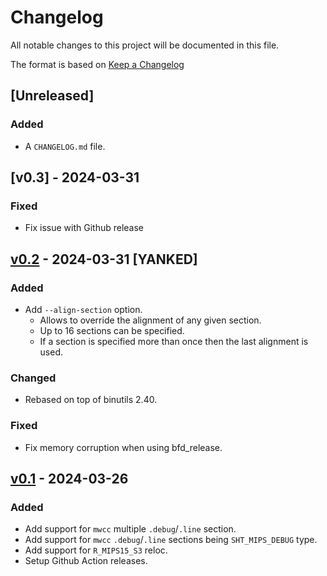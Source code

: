 # Changelog

All notable changes to this project will be documented in this file.

The format is based on [Keep a Changelog](https://keepachangelog.com/en/1.1.0/)

## [Unreleased]

### Added

- A `CHANGELOG.md` file.

## [v0.3] - 2024-03-31

### Fixed

- Fix issue with Github release

## [v0.2] - 2024-03-31 [YANKED]

### Added

- Add `--align-section` option.
  - Allows to override the alignment of any given section.
  - Up to 16 sections can be specified.
  - If a section is specified more than once then the last alignment is used.

### Changed

- Rebased on top of binutils 2.40.

### Fixed

- Fix memory corruption when using bfd_release.

## [v0.1] - 2024-03-26

### Added

- Add support for `mwcc` multiple `.debug`/`.line` section.
- Add support for `mwcc` `.debug`/`.line` sections being `SHT_MIPS_DEBUG` type.
- Add support for `R_MIPS15_S3` reloc.
- Setup Github Action releases.

[v0.2]: https://github.com/decompals/binutils-mips-ps2-decompals/compare/0e63db3...v0.2
[v0.1]: https://github.com/decompals/binutils-mips-ps2-decompals/compare/2f79f2e...v0.1
